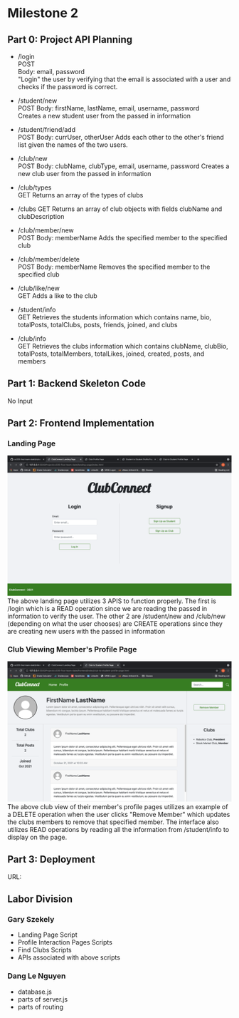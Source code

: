 # Milestone 2

## Part 0: Project API Planning

- /login  
POST  
Body: email, password  
"Login" the user by verifying that the email is associated with a user and checks if the password is correct.

- /student/new  
POST
Body: firstName, lastName, email, username, password  
Creates a new student user from the passed in information

- /student/friend/add  
POST
Body: currUser, otherUser
Adds each other to the other's friend list given the names of the two users.

- /club/new  
POST
Body: clubName, clubType, email, username, password
Creates a new club user from the passed in information

- /club/types  
GET
Returns an array of the types of clubs

- /clubs
GET
Returns an array of club objects with fields clubName and clubDescription

- /club/member/new  
POST
Body: memberName
Adds the specified member to the specified club

- /club/member/delete  
POST
Body: memberName
Removes the specified member to the specified club

- /club/like/new  
GET
Adds a like to the club

- /student/info  
GET
Retrieves the students information which contains name, bio, totalPosts, totalClubs, posts, friends, joined, and clubs

- /club/info  
GET
Retrieves the clubs information which contains clubName, clubBio, totalPosts, totalMembers, totalLikes, joined, created, posts, and members

## Part 1: Backend Skeleton Code

No Input

## Part 2: Frontend Implementation

### Landing Page
![Landing Page Image](html-and-css/LandingPage.png "Landing Page")
The above landing page utilizes 3 APIS to function properly. The first is /login which is a READ operation since we are reading the passed in information to verify the user. The other 2 are /student/new and /club/new (depending on what the user chooses) are CREATE operations since they are creating new users with the passed in information

### Club Viewing Member's Profile Page
![Club Viewing Member's Profile Page Image](html-and-css/ClubToStudentProfilePage.png "Club Viewing Member's Profile Page")
The above club view of their member's profile pages utilizes an example of a DELETE operation when the user clicks "Remove Member" which updates the clubs members to remove that specified member. The interface also utilizes READ operations by reading all the information from /student/info to display on the page.

## Part 3: Deployment

URL: 

## Labor Division
  ### Gary Szekely
  - Landing Page Script
  - Profile Interaction Pages Scripts
  - Find Clubs Scripts
  - APIs associated with above scripts
  ### Dang Le Nguyen
  - database.js
  - parts of server.js
  - parts of routing